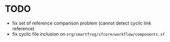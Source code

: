 # TODO

- fix set of reference comparison problem (cannot detect cyclic link reference)
- fix cyclic file inclusion on `org/smartfrog/sfcore/workflow/components.sf`

